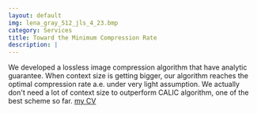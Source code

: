 ```yaml
---
layout: default
img: lena_gray_512_jls_4_23.bmp
category: Services
title: Toward the Minimum Compression Rate
description: |
---
```

  We developed a lossless image compression algorithm that have
  analytic guarantee. When context size is getting bigger, our algorithm 
  reaches the optimal compression rate a.e. under very light assumption. 
  We actually don't need a lot of context size to outperform CALIC 
  algorithm, one of the best scheme so far. [my CV](resume)